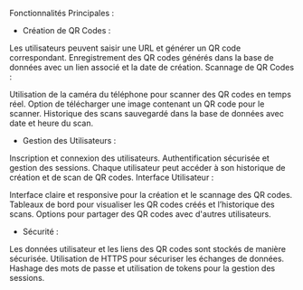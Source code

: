 
Fonctionnalités Principales : 

- Création de QR Codes :

Les utilisateurs peuvent saisir une URL et générer un QR code correspondant.
Enregistrement des QR codes générés dans la base de données avec un lien associé et la date de création.
Scannage de QR Codes :

Utilisation de la caméra du téléphone pour scanner des QR codes en temps réel.
Option de télécharger une image contenant un QR code pour le scanner.
Historique des scans sauvegardé dans la base de données avec date et heure du scan.

- Gestion des Utilisateurs :

Inscription et connexion des utilisateurs.
Authentification sécurisée et gestion des sessions.
Chaque utilisateur peut accéder à son historique de création et de scan de QR codes.
Interface Utilisateur :

Interface claire et responsive pour la création et le scannage des QR codes.
Tableaux de bord pour visualiser les QR codes créés et l’historique des scans.
Options pour partager des QR codes avec d'autres utilisateurs.

- Sécurité :

Les données utilisateur et les liens des QR codes sont stockés de manière sécurisée.
Utilisation de HTTPS pour sécuriser les échanges de données.
Hashage des mots de passe et utilisation de tokens pour la gestion des sessions.
